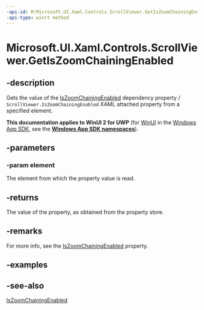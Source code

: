 ```yaml
---
-api-id: M:Microsoft.UI.Xaml.Controls.ScrollViewer.GetIsZoomChainingEnabled(Microsoft.UI.Xaml.DependencyObject)
-api-type: winrt method
---
```


<!-- Method syntax
public bool GetIsZoomChainingEnabled(Windows.UI.Xaml.DependencyObject element)
-->

# Microsoft.UI.Xaml.Controls.ScrollViewer.GetIsZoomChainingEnabled

## -description
Gets the value of the [IsZoomChainingEnabled](scrollviewer_iszoomchainingenabled.md) dependency property / `ScrollViewer.IsZoomChainingEnabled` XAML attached property from a specified element.

**This documentation applies to WinUI 2 for UWP** (for [WinUI](/windows/apps/winui/winui3/) in the [Windows App SDK](/windows/apps/windows-app-sdk/), see the **[Windows App SDK namespaces](/windows/windows-app-sdk/api/winrt/)**).

## -parameters
### -param element
The element from which the property value is read.

## -returns
The value of the property, as obtained from the property store.

## -remarks
For more info, see the [IsZoomChainingEnabled](scrollviewer_iszoomchainingenabled.md) property.

## -examples

## -see-also
[IsZoomChainingEnabled](scrollviewer_iszoomchainingenabled.md)
